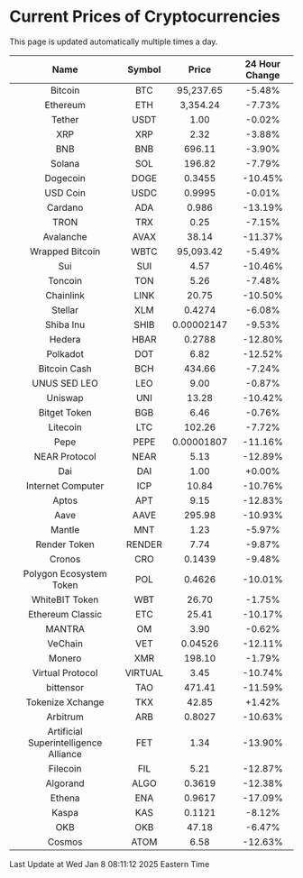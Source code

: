 # Current Prices of Cryptocurrencies
This page is updated automatically multiple times a day.

| Name | Symbol | Price | 24 Hour Change |
| :---: |:---:| :---: | :---: |
| Bitcoin | BTC | 95,237.65 | -5.48% |
| Ethereum | ETH | 3,354.24 | -7.73% |
| Tether | USDT | 1.00 | -0.02% |
| XRP | XRP | 2.32 | -3.88% |
| BNB | BNB | 696.11 | -3.90% |
| Solana | SOL | 196.82 | -7.79% |
| Dogecoin | DOGE | 0.3455 | -10.45% |
| USD Coin | USDC | 0.9995 | -0.01% |
| Cardano | ADA | 0.986 | -13.19% |
| TRON | TRX | 0.25 | -7.15% |
| Avalanche | AVAX | 38.14 | -11.37% |
| Wrapped Bitcoin | WBTC | 95,093.42 | -5.49% |
| Sui | SUI | 4.57 | -10.46% |
| Toncoin | TON | 5.26 | -7.48% |
| Chainlink | LINK | 20.75 | -10.50% |
| Stellar | XLM | 0.4274 | -6.08% |
| Shiba Inu | SHIB | 0.00002147 | -9.53% |
| Hedera | HBAR | 0.2788 | -12.80% |
| Polkadot | DOT | 6.82 | -12.52% |
| Bitcoin Cash | BCH | 434.66 | -7.24% |
| UNUS SED LEO | LEO | 9.00 | -0.87% |
| Uniswap | UNI | 13.28 | -10.42% |
| Bitget Token | BGB | 6.46 | -0.76% |
| Litecoin | LTC | 102.26 | -7.72% |
| Pepe | PEPE | 0.00001807 | -11.16% |
| NEAR Protocol | NEAR | 5.13 | -12.89% |
| Dai | DAI | 1.00 | +0.00% |
| Internet Computer | ICP | 10.84 | -10.76% |
| Aptos | APT | 9.15 | -12.83% |
| Aave | AAVE | 295.98 | -10.93% |
| Mantle | MNT | 1.23 | -5.97% |
| Render Token | RENDER | 7.74 | -9.87% |
| Cronos | CRO | 0.1439 | -9.48% |
| Polygon Ecosystem Token | POL | 0.4626 | -10.01% |
| WhiteBIT Token | WBT | 26.70 | -1.75% |
| Ethereum Classic | ETC | 25.41 | -10.17% |
| MANTRA | OM | 3.90 | -0.62% |
| VeChain | VET | 0.04526 | -12.11% |
| Monero | XMR | 198.10 | -1.79% |
| Virtual Protocol | VIRTUAL | 3.45 | -10.74% |
| bittensor | TAO | 471.41 | -11.59% |
| Tokenize Xchange | TKX | 42.85 | +1.42% |
| Arbitrum | ARB | 0.8027 | -10.63% |
| Artificial Superintelligence Alliance | FET | 1.34 | -13.90% |
| Filecoin | FIL | 5.21 | -12.87% |
| Algorand | ALGO | 0.3619 | -12.38% |
| Ethena | ENA | 0.9617 | -17.09% |
| Kaspa | KAS | 0.1121 | -8.12% |
| OKB | OKB | 47.18 | -6.47% |
| Cosmos | ATOM | 6.58 | -12.63% |

Last Update at Wed Jan  8 08:11:12 2025 Eastern Time